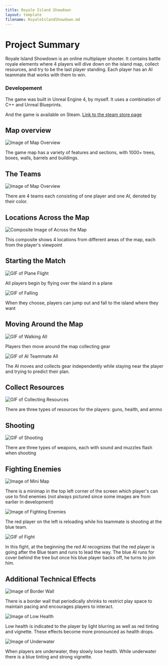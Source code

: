 ```yaml
---
title: Royale Island Showdown
layout: template
filename: RoyaleIslandShowdown.md
---
```


# Project Summary

Royale Island Showdown is an online multiplayer shooter. It contains battle royale elements where 4 players will dive down on the island map, 
collect resources, and try to be the last player standing.  Each player has an AI teammate that works with them to win.

### Developement

The game was built in Unreal Engine 4, by myself. It uses a combination of C++ and Unreal Blueprints.

And the game is available on Steam. [Link to the steam store page](https://store.steampowered.com/app/1528570/Royale_Island_Showdown/)

## Map overview

![Image of Map Overview](https://loganthatcher.com/images/RIS/images/Overview16by9.png)

The game map has a variety of features and sections, with 1000+ trees, boxes, walls, barrels and buildings.

## The Teams

![Image of Map Overview](https://loganthatcher.com/images/RIS/images/TeamShot.png)

There are 4 teams each consisting of one player and one AI, denoted by their color. 

## Locations Across the Map

![Composite Image of Across the Map](https://loganthatcher.com/images/RIS/images/RIS_Map_Composite.png)

This composite shows 4 locations from different areas of the map, each from the player's viewpoint

## Starting the Match

![GIF of Plane Flight](https://loganthatcher.com/images/RIS/GIFs/PlaneFlight.gif)

All players begin by flying over the island in a plane

![GIF of Falling](https://loganthatcher.com/images/RIS/GIFs/Falling.gif)

When they choose, players can jump out and fall to the island where they want

## Moving Around the Map

![GIF of Walking All](https://loganthatcher.com/images/RIS/GIFs/WalkingAll.gif)

Players then move around the map collecting gear




![GIF of AI Teammate All](https://loganthatcher.com/images/RIS/GIFs/AITeammateAll.gif)

The AI moves and collects gear independently while staying near the player and trying to predict their plan.



## Collect Resources

![GIF of Collecting Resources](https://loganthatcher.com/images/RIS/GIFs/CollectResources.gif)

There are three types of resources for the players: guns, health, and ammo



## Shooting

![GIF of Shooting](https://loganthatcher.com/images/RIS/GIFs/Shooting.gif)

There are three types of weapons, each with sound and muzzles flash when shooting

## Fighting Enemies

![Image of Mini Map](https://loganthatcher.com/images/RIS/images/MiniMap.png)

There is a minimap in the top left corner of the screen which player's can use to find enemies
(not always pictured since some images are from earlier in development)



![Image of Fighting Enemies](https://loganthatcher.com/images/RIS/images/FightingEnemies.png)

The red player on the left is reloading while his teammate is shooting at the blue team.

![GIF of Fight](https://loganthatcher.com/images/RIS/GIFs/Fight.gif)

In this fight, at the beginning the red AI recognizes that the red player is going after the Blue team and runs to lead the way. 
The blue AI runs for cover behind the tree but once his blue player backs off, he turns to join him.


## Additional Technical Effects 

![Image of Border Wall](https://loganthatcher.com/images/RIS/images/BorderWall.png)

There is a border wall that periodically shrinks to restrict play space to maintain pacing and encourages players to interact.

![Image of Low Health](https://loganthatcher.com/images/RIS/images/LowHealth.png)

Low health is indicated to the player by light blurring as well as red tinting and vignette. 
These effects become more pronounced as health drops.

![Image of Underwater](https://loganthatcher.com/images/RIS/images/Underwater.png)

When players are underwater, they slowly lose health. While underwater there is a blue tinting and strong vignette.

